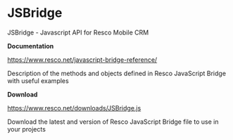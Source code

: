 # JSBridge
JSBridge - Javascript API for Resco Mobile CRM

**Documentation**

https://www.resco.net/javascript-bridge-reference/

Description of the methods and objects defined in Resco JavaScript Bridge with useful examples

**Download**

https://www.resco.net/downloads/JSBridge.js

Download the latest and version of Resco JavaScript Bridge file to use in your projects
